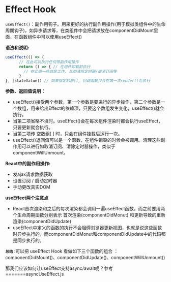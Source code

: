 # Effect Hook

`useEffect()`：副作用钩子。用来更好的执行副作用操作(用于模拟类组件中的生命周期钩子)，如异步请求等，在类组件中会把请求放在componentDidMount里面，在函数组件中可以使用useEffect()

**语法和说明:**

```javascript
useEffect(() => { 
      // 在此可以执行任何带副作用操作
      return () => { // 在组件卸载前执行
        // 在此做一些收尾工作, 比如清除定时器/取消订阅等
      }
}, [stateValue]) // 如果指定的是[], 回调函数只会在第一次render()后执行
```

**参数、返回值说明：**

* useEffect()接受两个参数，第一个参数是要进行的异步操作，第二个参数是一个数组，用来给出Effect的依赖项，只要这个数组发生变化，useEffect()就会执行。
* 当第二项省略不填时。useEffect()会在每次组件渲染时都会执行useEffect，只要更新就会执行。
* 当第二项传 空数组[ ] 时，只会在组件挂载后运行一次。
* useEffect()返回值可以是一个函数，在组件销毁的时候会被调用。清理这些副作用可以进行如取消订阅、清除定时器操作，类似于componentWillUnmount。

**React中的副作用操作:**

* 发ajax请求数据获取
* 设置订阅 / 启动定时器
* 手动更改真实DOM

**useEffect两个注意点**

* React首次渲染和之后的每次渲染都会调用一遍useEffect函数，而之前要用两个生命周期函数分别表示 首次渲染(componentDidMonut) 和更新导致的重新渲染(componentDidUpdate)
* useEffect中定义的函数的执行不会阻碍浏览器更新视图，也就是说这些函数时异步执行的，而componentDidMonut和componentDidUpdate中的代码都是同步执行的。

**`总结`** :可以把 useEffect Hook 看做如下三个函数的组合 ：componentDidMount()、componentDidUpdate()、componentWillUnmount()


那我们应该如何让useEffect支持async/await呢？参考 =======asyncUseEffect.js
